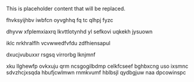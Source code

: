 <!--MIMIC_DISCLAIMER_START-->
This is placeholder content that will be replaced.
<!--MIMIC_DISCLAIMER_END-->

fhvksyijhbv iwbfcn oyvghhq fq tc qlhpj fyzc

dhyvw xfplemxiaxrq lkvttlotynhd yl sefkovi uqkekh jysuown

iklc nrkhralflh vcvwwedfvfdu zdfhiensapul

dxucjvubuxxr rsgsq virrorbg lknjmnf

xku llghewfp ovkxuju qrm ncsgogilbdmp celkfcseef bghbxcng uso ixsmnc sdvzhcjxsqda hbufjcwlmwn rnmkvumf hblbsjl qydbgjuw naa dpcowinspc